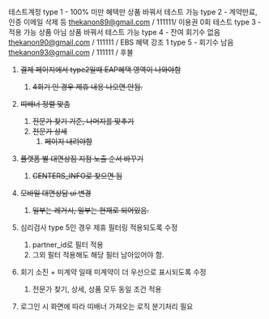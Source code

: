 테스트계정
type 1 - 100% 미만 혜택만
	상품 바꿔서 테스트 가능
type 2 - 계약만료, 인증 이메일 삭제 등
	thekanon89@gmail.com / 111111/ 이용권 0회 테스트
type 3 - 적용 가능 상품 아님
	상품 바꿔서 테스트 가능
type 4 - 잔여 회기수 없음
	thekanon90@gmail.com / 111111 / EBS 혜택 강조 1
type 5 - 회기수 남음
	thekanon93@gmail.com / 111111 / 후불


1. ~~결제 페이지에서 type2일때 EAP혜택 영역이 나와야함~~
	1. ~~4회기 인 경우 제휴 내용 나오면 안됨.~~
2. ~~띠배너 정렬 맞춤~~
	1. ~~전문가 찾기 기준, 나머지를 맞추기~~
	2. ~~전문가 상세~~
		1. ~~페이지 내려야함~~

3. ~~플랫폼 별 대면상짐 지점 노출 순서 바꾸기~~
	1. ~~CENTERS_INFO로 찾으면 됨~~
4. ~~모바일 대면상담 ui 변경~~
	1. ~~일부는 레거시, 일부는 현재로 되어있음.~~
5. 심리검사 type 5인 경우 제휴 필터링 적용되도록 수정
	1. partner_id로 필터 적용
	2. 그외 필터 적용해도 해당 필터 남아있어야 함.
6. 회기 소진 + 미계약 일때 미계약이 더 우선으로 표시되도록 수정
	1. 전문가 찾기, 상세, 상품 모두 동일 조건 적용
7. 로그인 시 화면에 따라 띠배너 가져오는 로직 분기처리 필요